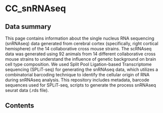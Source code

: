 # CC_snRNAseq

## Data summary
This page contains information about the single nucleus RNA sequencing (snRNAseq) data generated from cerebral cortex (specifically, right cortical hemisphere) of the 14 collaborative cross mouse strains.
The scRNAseq data was generated using 92 animals from 14 different collaborative cross mouse strains to understand the influence of genetic background on brain cell type composition. We used Split Pool Ligation-based Transcriptome sequencing (SPLiT-seq) for generating the snRNAseq data, which utilizes a combinatorial barcoding technique to identify the cellular origin of RNA during snRNAseq analysis. This repository includes metadata, barcode sequences used for SPLiT-seq, scripts to generate the process snRNAseq seurat data (.rds file). 

## Contents


